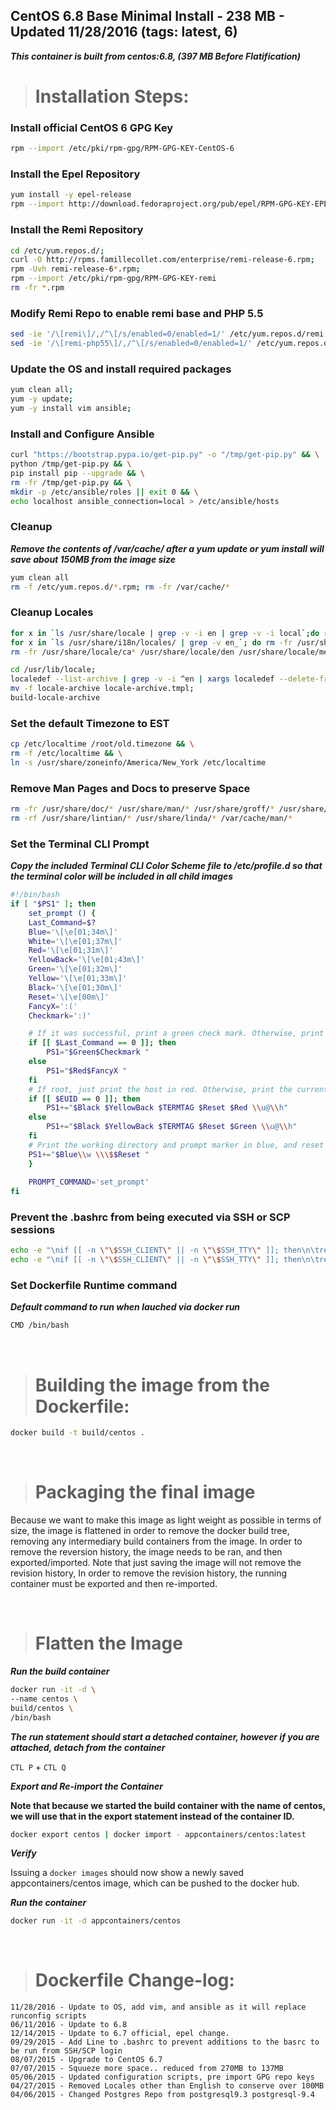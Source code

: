 ## CentOS 6.8 Base Minimal Install - 238 MB - Updated 11/28/2016 (tags: latest, 6)

***This container is built from centos:6.8, (397 MB Before Flatification)***

># Installation Steps:

### Install official CentOS 6 GPG Key

```bash
rpm --import /etc/pki/rpm-gpg/RPM-GPG-KEY-CentOS-6
```

### Install the Epel Repository

```bash
yum install -y epel-release
rpm --import http://download.fedoraproject.org/pub/epel/RPM-GPG-KEY-EPEL-6
```

### Install the Remi Repository

```bash
cd /etc/yum.repos.d/;
curl -O http://rpms.famillecollet.com/enterprise/remi-release-6.rpm;
rpm -Uvh remi-release-6*.rpm;
rpm --import /etc/pki/rpm-gpg/RPM-GPG-KEY-remi
rm -fr *.rpm
```

### Modify Remi Repo to enable remi base and PHP 5.5

```bash
sed -ie '/\[remi\]/,/^\[/s/enabled=0/enabled=1/' /etc/yum.repos.d/remi.repo;
sed -ie '/\[remi-php55\]/,/^\[/s/enabled=0/enabled=1/' /etc/yum.repos.d/remi.repo
```

### Update the OS and install required packages

```bash
yum clean all;
yum -y update;
yum -y install vim ansible;
```

### Install and Configure Ansible

```bash
curl "https://bootstrap.pypa.io/get-pip.py" -o "/tmp/get-pip.py" && \
python /tmp/get-pip.py && \
pip install pip --upgrade && \
rm -fr /tmp/get-pip.py && \
mkdir -p /etc/ansible/roles || exit 0 && \
echo localhost ansible_connection=local > /etc/ansible/hosts
```

### Cleanup

***Remove the contents of /var/cache/ after a yum update or yum install will save about 150MB from the image size***

```bash
yum clean all
rm -f /etc/yum.repos.d/*.rpm; rm -fr /var/cache/*
```

### Cleanup Locales

```bash
for x in `ls /usr/share/locale | grep -v -i en | grep -v -i local`;do rm -fr /usr/share/locale/$x; done && \
for x in `ls /usr/share/i18n/locales/ | grep -v en_`; do rm -fr /usr/share/i18n/locales/$x; done && \
rm -fr /usr/share/locale/ca* /usr/share/locale/den /usr/share/locale/men /usr/share/locale/wen /usr/share/locale/zen
```

```bash
cd /usr/lib/locale;
localedef --list-archive | grep -v -i ^en | xargs localedef --delete-from-archive;
mv -f locale-archive locale-archive.tmpl;
build-locale-archive
```

### Set the default Timezone to EST

```bash
cp /etc/localtime /root/old.timezone && \
rm -f /etc/localtime && \
ln -s /usr/share/zoneinfo/America/New_York /etc/localtime
```

### Remove Man Pages and Docs to preserve Space

```bash
rm -fr /usr/share/doc/* /usr/share/man/* /usr/share/groff/* /usr/share/info/*;
rm -rf /usr/share/lintian/* /usr/share/linda/* /var/cache/man/*
```

### Set the Terminal CLI Prompt

***Copy the included Terminal CLI Color Scheme file to /etc/profile.d so that the terminal color will be included in all child images***

```bash
#!/bin/bash
if [ "$PS1" ]; then
    set_prompt () {
    Last_Command=$?
    Blue='\[\e[01;34m\]'
    White='\[\e[01;37m\]'
    Red='\[\e[01;31m\]'
    YellowBack='\[\e[01;43m\]'
    Green='\[\e[01;32m\]'
    Yellow='\[\e[01;33m\]'
    Black='\[\e[01;30m\]'
    Reset='\[\e[00m\]'
    FancyX=':('
    Checkmark=':)'

    # If it was successful, print a green check mark. Otherwise, print a red X.
    if [[ $Last_Command == 0 ]]; then
        PS1="$Green$Checkmark "
    else
        PS1="$Red$FancyX "
    fi
    # If root, just print the host in red. Otherwise, print the current user and host in green.
    if [[ $EUID == 0 ]]; then
        PS1+="$Black $YellowBack $TERMTAG $Reset $Red \\u@\\h"
    else
        PS1+="$Black $YellowBack $TERMTAG $Reset $Green \\u@\\h"
    fi
    # Print the working directory and prompt marker in blue, and reset the text color to the default.
    PS1+="$Blue\\w \\\$$Reset "
    }
    
    PROMPT_COMMAND='set_prompt'
fi
```

### Prevent the .bashrc from being executed via SSH or SCP sessions

```bash
echo -e "\nif [[ -n \"\$SSH_CLIENT\" || -n \"\$SSH_TTY\" ]]; then\n\treturn;\nfi\n" >> /root/.bashrc && \
echo -e "\nif [[ -n \"\$SSH_CLIENT\" || -n \"\$SSH_TTY\" ]]; then\n\treturn;\nfi\n" >> /etc/skel/.bashrc
```

### Set Dockerfile Runtime command

***Default command to run when lauched via docker run***

```bash
CMD /bin/bash
```
&nbsp;

># Building the image from the Dockerfile:

```bash
docker build -t build/centos .
```
&nbsp;

># Packaging the final image

Because we want to make this image as light weight as possible in terms of size, the image is flattened in order to remove the docker build tree, removing any intermediary build containers from the image. In order to remove the reversion history, the image needs to be ran, and then exported/imported. Note that just saving the image will not remove the revision history, In order to remove the revision history, the running container must be exported and then re-imported.

&nbsp;

># Flatten the Image

***Run the build container***

```bash
docker run -it -d \
--name centos \
build/centos \
/bin/bash
```

***The run statement should start a detached container, however if you are attached, detach from the container*** 

`CTL P` + `CTL Q`


***Export and Re-import the Container***

__Note that because we started the build container with the name of centos, we will use that in the export statement instead of the container ID.__

```bash
docker export centos | docker import - appcontainers/centos:latest
```

***Verify***

Issuing a `docker images` should now show a newly saved appcontainers/centos image, which can be pushed to the docker hub.

***Run the container***

```bash
docker run -it -d appcontainers/centos
```

&nbsp;

># Dockerfile Change-log:

    11/28/2016 - Update to OS, add vim, and ansible as it will replace runconfig scripts
    06/11/2016 - Update to 6.8
    12/14/2015 - Update to 6.7 official, epel change.
    09/29/2015 - Add Line to .bashrc to prevent additions to the basrc to be run from SSH/SCP login
    08/07/2015 - Upgrade to CentOS 6.7
    07/07/2015 - Squueze more space.. reduced from 270MB to 137MB
    05/06/2015 - Updated configuration scripts, pre import GPG repo keys
    04/27/2015 - Removed Locales other than English to conserve over 100MB
    04/06/2015 - Changed Postgres Repo from postgresql9.3 postgresql-9.4
